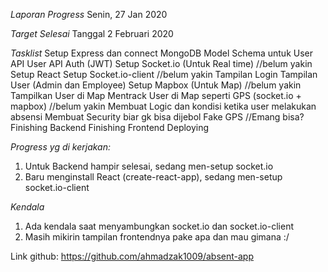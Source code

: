*Laporan Progress*
Senin, 27 Jan 2020

*Target Selesai*
Tanggal 2 Februari 2020

*Tasklist*
Setup Express dan connect MongoDB
Model Schema untuk User
API User
API Auth (JWT)
Setup Socket.io (Untuk Real time) //belum yakin
Setup React
Setup Socket.io-client //belum yakin
Tampilan Login
Tampilan User (Admin dan Employee)
Setup Mapbox (Untuk Map) //belum yakin
Tampilkan User di Map
Mentrack User di Map seperti GPS (socket.io + mapbox) //belum yakin
Membuat Logic dan kondisi ketika user melakukan absensi
Membuat Security biar gk bisa dijebol Fake GPS //Emang bisa?
Finishing Backend
Finishing Frontend
Deploying

*Progress yg di kerjakan:*
1. Untuk Backend hampir selesai, sedang men-setup socket.io
2. Baru menginstall React (create-react-app), sedang men-setup socket.io-client

*Kendala*
1. Ada kendala saat menyambungkan socket.io dan socket.io-client
2. Masih mikirin tampilan frontendnya pake apa dan mau gimana :/

Link github: https://github.com/ahmadzak1009/absent-app